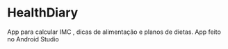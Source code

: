 # HealthDiary
App para calcular IMC , dicas de alimentação e planos de dietas. App feito no Android Studio 
